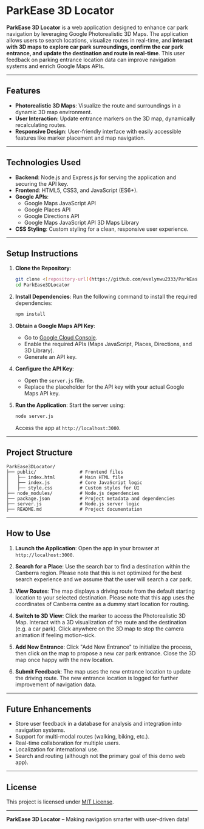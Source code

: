 
# ParkEase 3D Locator

**ParkEase 3D Locator** is a web application designed to enhance car park navigation by leveraging Google Photorealistic 3D Maps. The application allows users to search locations, visualize routes in real-time, and **interact with 3D maps to explore car park surroundings, confirm the car park entrance, and update the destination and route in real-time**. This user feedback on parking entrance location data can improve navigation systems and enrich Google Maps APIs.

---

## Features

- **Photorealistic 3D Maps**: Visualize the route and surroundings in a dynamic 3D map environment.
- **User Interaction**: Update entrance markers on the 3D map, dynamically recalculating routes.
- **Responsive Design**: User-friendly interface with easily accessible features like marker placement and map navigation.

---

## Technologies Used

- **Backend**: Node.js and Express.js for serving the application and securing the API key.
- **Frontend**: HTML5, CSS3, and JavaScript (ES6+).
- **Google APIs**:
  - Google Maps JavaScript API
  - Google Places API
  - Google Directions API
  - Google Maps JavaScript API 3D Maps Library
- **CSS Styling**: Custom styling for a clean, responsive user experience.

---

## Setup Instructions

1. **Clone the Repository**:
   ```bash
   git clone <[repository-url](https://github.com/evelynwu2333/ParkEase3DLocator.git)>
   cd ParkEase3DLocator
   ```

2. **Install Dependencies**:
   Run the following command to install the required dependencies:
   ```bash
   npm install
   ```

3. **Obtain a Google Maps API Key**:
   - Go to [Google Cloud Console](https://console.cloud.google.com/).
   - Enable the required APIs (Maps JavaScript, Places, Directions, and 3D Library).
   - Generate an API key.

4. **Configure the API Key**:
   - Open the `server.js` file.
   - Replace the placeholder for the API key with your actual Google Maps API key.

5. **Run the Application**:
   Start the server using:
   ```bash
   node server.js
   ```
   Access the app at `http://localhost:3000`.

---

## Project Structure

```
ParkEase3DLocator/
├── public/                # Frontend files
│   ├── index.html         # Main HTML file
│   ├── index.js           # Core JavaScript logic
│   ├── style.css          # Custom styles for UI
├── node_modules/          # Node.js dependencies
├── package.json           # Project metadata and dependencies
├── server.js              # Node.js server logic
├── README.md              # Project documentation
```

---

## How to Use

1. **Launch the Application**:
   Open the app in your browser at `http://localhost:3000`.

2. **Search for a Place**:
   Use the search bar to find a destination within the Canberra region. Please note that this is not optimized for the best search experience and we assume that the user will search a car park. 

3. **View Routes**:
   The map displays a driving route from the default starting location to your selected destination. Please note that this app uses the coordinates of Canberra centre as a dummy start location for routing. 

4. **Switch to 3D View**:
   Click the marker to access the Photorealistic 3D Map. Interact with a 3D visualization of the route and the destination (e.g. a car park). Click anywhere on the 3D map to stop the camera animation if feeling motion-sick. 

5. **Add New Entrance**:
   Click "Add New Entrance" to initialize the process, then click on the map to propose a new car park entrance. Close the 3D map once happy with the new location.
   
7. **Submit Feedback**:
   The map uses the new entrance location to update the driving route. The new entrance location is logged for further improvement of navigation data.

---

## Future Enhancements

- Store user feedback in a database for analysis and integration into navigation systems.
- Support for multi-modal routes (walking, biking, etc.).
- Real-time collaboration for multiple users.
- Localization for international use.
- Search and routing (although not the primary goal of this demo web app).

---

## License

This project is licensed under [MIT License](LICENSE).

---

**ParkEase 3D Locator** – Making navigation smarter with user-driven data!
